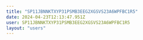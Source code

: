 ```yaml
---
title: "SP11JBNNKTXYP31PSMB3EEG2XGSVS23A6WPFBC1R5"
date: 2024-04-23T12:13:47.951Z
user: SP11JBNNKTXYP31PSMB3EEG2XGSVS23A6WPFBC1R5
layout: "users"
---
```

    